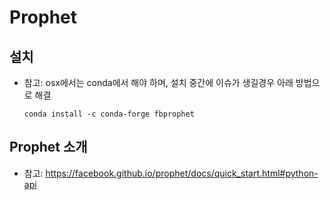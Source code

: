 # Prophet

## 설치
- 참고: osx에서는 conda에서 해야 하며, 설치 중간에 이슈가 생길경우 아래 방법으로 해결

  ```
  conda install -c conda-forge fbprophet
  ```
## Prophet 소개
- 참고: https://facebook.github.io/prophet/docs/quick_start.html#python-api
